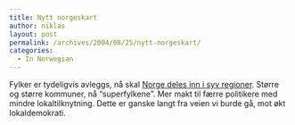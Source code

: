 ```yaml
---
title: Nytt norgeskart
author: niklas
layout: post
permalink: /archives/2004/08/25/nytt-norgeskart/
categories:
  - In Norwegian
---
```

Fylker er tydeligvis avleggs, nå skal [Norge deles inn i syv regioner][1]. Større og større kommuner, nå &#8220;superfylkene&#8221;. Mer makt til færre politikere med mindre lokaltilknytning. Dette er ganske langt fra veien vi burde gå, mot økt lokaldemokrati.

 [1]: http://www.aftenposten.no/nyheter/iriks/article855787.ece